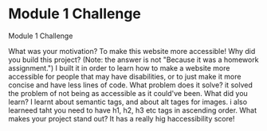 # Module 1 Challenge
 Module 1 Challenge

What was your motivation?
To make this website more accessible!
Why did you build this project? (Note: the answer is not "Because it was a homework assignment.")
I built it in order to learn how to make a website more accessible for people that may have disabilities, or to just make it more concise and have less lines of code.
What problem does it solve?
it solved the problem of not being as accessible as it could've been.
What did you learn?
I learnt about semantic tags, and about alt tages for images. i also learneed taht you need to have h1, h2, h3 etc tags in ascending order.
What makes your project stand out?
It has a really hig haccessibility score!